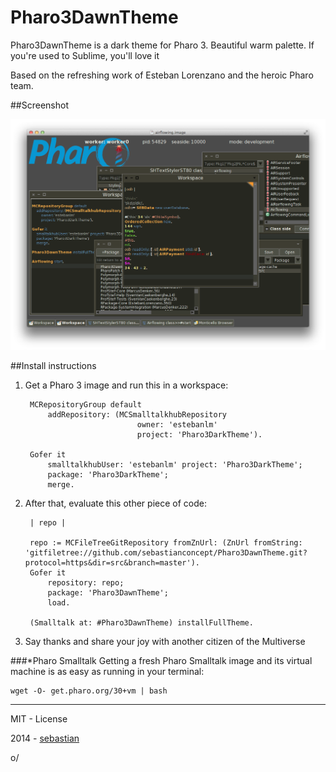 Pharo3DawnTheme
===============

Pharo3DawnTheme is a dark theme for Pharo 3. Beautiful warm palette. If you're used to Sublime, you'll love it

Based on the refreshing work of Esteban Lorenzano and the heroic Pharo team.

##Screenshot

![Pharo 3 Dawn Theme Screenshot](https://raw.githubusercontent.com/sebastianconcept/Pharo3DawnTheme/master/img/screenshot.png)


##Install instructions

1. Get a Pharo 3 image and run this in a workspace:
    
        MCRepositoryGroup default 
        	addRepository: (MCSmalltalkhubRepository 
        						owner: 'estebanlm' 
        						project: 'Pharo3DarkTheme').
        	
        Gofer it 
        	smalltalkhubUser: 'estebanlm' project: 'Pharo3DarkTheme';
        	package: 'Pharo3DarkTheme';
        	merge.
 
2. After that, evaluate this other piece of code:


        | repo |
        
        repo := MCFileTreeGitRepository fromZnUrl: (ZnUrl fromString: 'gitfiletree://github.com/sebastianconcept/Pharo3DawnTheme.git?protocol=https&dir=src&branch=master').
        Gofer it
    		repository: repo;
			package: 'Pharo3DawnTheme';
			load.
		
		(Smalltalk at: #Pharo3DawnTheme) installFullTheme.
	
3. Say thanks and share your joy with another citizen of the Multiverse

###*Pharo Smalltalk
Getting a fresh Pharo Smalltalk image and its virtual machine is as easy as running in your terminal:
 
    wget -O- get.pharo.org/30+vm | bash

_______

MIT - License

2014 - [sebastian](http://about.me/sebastianconcept)

o/